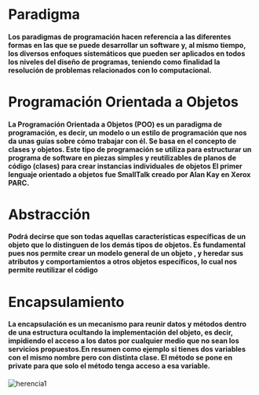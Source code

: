 # Paradigma
#### Los paradigmas de programación hacen referencia a las diferentes formas en las que se puede desarrollar un software y, al mismo tiempo, los diversos enfoques sistemáticos que pueden ser aplicados en todos los niveles del diseño de programas, teniendo como finalidad la resolución de problemas relacionados con lo computacional.
# Programación Orientada a Objetos
#### La Programación Orientada a Objetos (POO) es un paradigma de programación, es decir, un modelo o un estilo de programación que nos da unas guías sobre cómo trabajar con él. Se basa en el concepto de clases y objetos. Este tipo de programación se utiliza para estructurar un programa de software en piezas simples y reutilizables de planos de código (clases) para crear instancias individuales de objetos El primer lenguaje orientado a objetos fue SmallTalk creado  por Alan Kay en Xerox PARC.
# Abstracción
#### Podrá decirse que son todas aquellas características específicas de un objeto que lo distinguen de los demás tipos de objetos. Es fundamental pues nos permite crear un modelo general de un objeto , y heredar sus atributos y comportamientos a otros objetos específicos, lo cual nos permite reutilizar el código
# Encapsulamiento
#### La encapsulación es un mecanismo para reunir datos y métodos dentro de una estructura ocultando la implementación del objeto, es decir, impidiendo el acceso a los datos por cualquier medio que no sean los servicios propuestos.En resumen como ejemplo si tienes dos variables con el mismo nombre pero con distinta clase. El método se pone en private para que solo el método tenga acceso a esa variable.
![](./ParadigmaOO/img/https://d.img.vision/encapsulamientomml/herencia-min.png "herencia1")